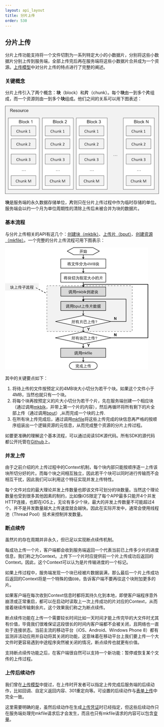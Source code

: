 ```yaml
---
layout: api_layout
title: 分片上传
order: 530
---
```

<a name="chunked-upload"></a>
## 分片上传

分片上传功能支持将一个文件切割为一系列特定大小的小数据片，分别将这些小数据片分别上传到服务端，全部上传完后再在服务端将这些小数据片合并成为一个资源。[上传模型]()中对分片上传的特点进行了完整的阐述。

<a name="chunked-upload-concepts"></a>
### 关键概念

分片上传引入了两个概念：**块**（block）和**片**（chunk）。每个**块**由一到多个**片**组成，而一个资源则由一到多个**块**组成。他们之间的关系可以用下图表述：

![资源、块、片的关系](img/chunk-concept.png "资源、块、片的关系")

**块**是服务端的永久数据存储单位，**片**则只在分片上传过程中作为临时存储的单位。服务端会以约一个月为单位周期性的清除上传后未被合并为块的数据片。

<a name="chunked-upload-workflow"></a>
### 基本流程

与分片上传相关的API有这几个：[创建块（mkblk）]()、[上传片（bput）]()、[创建资源（mkfile）]()。一个完整的分片上传流程可用下图表示：

![分片上传流程](img/chunked-upload-workflow.png)

其中的关键要点如下：

1. 将待上传的文件按预定义的4MB块大小切分为若干个块。如果这个文件小于4MB，当然也就只有一个块。
2. 将每个块再按预定义的片大小切分为若干个片，先在服务端创建一个相应块（通过调用[mkblk](/api/reference/up/mkblk.html)，并带上第一个片的内容），然后再循环将所有剩下的片全部上传（通过调用[bput](/api/reference/up/bput.html)）,从而完成一个块的上传.
3. 在所有块上传完成后，通过调用[mkfile](/api/reference/up/mkfile.html)将这些上传完成的块信息再严格的按顺序组装出一个逻辑资源的元信息，从而完成整个资源的分片上传过程。

如要更准确的理解这个基本流程，可以通过阅读SDK源代码。所有SDK的源代码都公开托管在[Github](http://github.com/qiniu)上。

<a name="parallel-upload"></a>
### 并发上传

由于之前介绍的片上传过程中的Context机制，每个块内部只能按顺序逐一上传该块所切分好的片。而每个块之间相互独立，因此若干个块可以同时进行传输而不会相互干扰，因此我们可以利用这个特征实现并发上传特性。

每个文件对应的最大理论并发上传数量也即该文件可划分的块数量。当然这个理论数量也受到很多其他因素的制约，比如像iOS限定了每个APP最多只能开4个并发HTTP连接，也即在iOS上，无论有多少个块，最大的并发上传数量不可能超过4个。并不是并发数量越大上传速度就会越快。因此在实际开发中，通常会使用线程池（Thread Pool）技术来控制并发数量。

<a name="resumable-upload"></a>
### 断点续传

虽然片的存在周期并非永久，但已足以实现断点续传机制。

每成功上传一个片，客户端都会收到服务端返回一个代表当前已上传多少片的进度信息，我们称之为Context。上传下一个片时应提供前一个片上传成功后返回的Context。因此，这个Context可以认为是片传输进度的一个标记。

如果上传过程中，服务端发现一个块已经被片数据装满，那么最后一个片上传成功后返回的Context将是一个特殊的值`EOB`，告诉客户端不要再往这个块附加更多的片。

如果客户端在每次收到Context信息时都将其持久化到本地，即使客户端程序意外崩溃或正常重启，都可以在启动时读取上一次上传成功的片对应的Context，从而接着继续传输剩余片。这个效果我们称之为断点续传。

断点续传功能在上传一个需要较长时间比如一天时间才能上传完毕的大文件时尤其有价值，毕竟我们很难保证这段很长的时间内客户端都不会被关闭，且网络也一直处于连接状态。当前主流的移动平台（iOS、Android、Windows Phone 8）都有监测非活动应用并自动将其关闭的功能，这意味着在移动平台上我们要上传一个大文件时更容易遇到中途程序突然被关闭的情况，断点续传也就更有价值。

支持断点续传功能之后，在客户端很自然可以支持一个新功能：暂停或恢复某个文传的上传过程。

<a name="chunked-upload-response"></a>
### 上传后续动作

我们曾在[上传模型](/api/overview/up/upload-model.html)中提过，在上传时开发者可以指定上传完成后服务端的后续动作，比如回调、自定义返回内容、301重定向等。可设置的后续动作与[表单上传](/api/overview/up/form-upload.html)中完全一致。

这里需要明确的是，虽然后续动作在生成[上传凭证](/api/reference/security/upload-token.html)时已经指定，但这些后续动作只在服务端处理完mkfile请求后才会发生，而且也只有mkfile请求的内容可以包含[变量](/api/overview/up/response/vars.html)。
